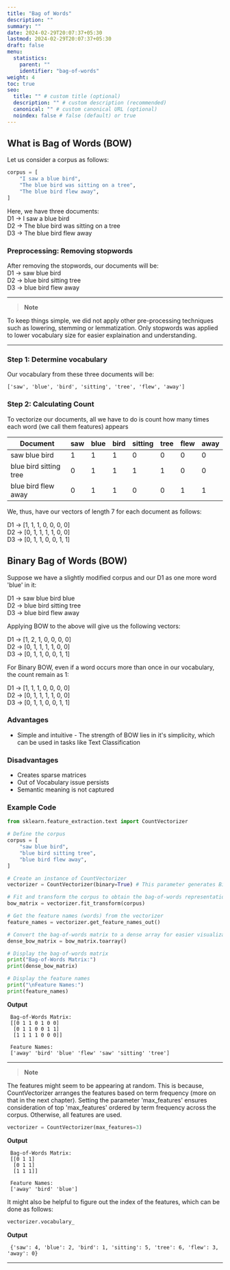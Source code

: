 ```yaml
---
title: "Bag of Words"
description: ""
summary: ""
date: 2024-02-29T20:07:37+05:30
lastmod: 2024-02-29T20:07:37+05:30
draft: false
menu:
  statistics:
    parent: ""
    identifier: "bag-of-words"
weight: 4
toc: true
seo:
  title: "" # custom title (optional)
  description: "" # custom description (recommended)
  canonical: "" # custom canonical URL (optional)
  noindex: false # false (default) or true
---
```


## What is Bag of Words (BOW)

Let us consider a corpus as follows:

```python
corpus = [
    "I saw a blue bird",
    "The blue bird was sitting on a tree",
    "The blue bird flew away",
]
```
Here, we have three documents:  
D1 -> I saw a blue bird  
D2 -> The blue bird was sitting on a tree  
D3 -> The blue bird flew away

### Preprocessing: Removing stopwords

After removing the stopwords, our documents will be:  
D1 -> saw blue bird  
D2 -> blue bird sitting tree  
D3 -> blue bird flew away

---
> **Note**

To keep things simple, we did not apply other pre-processing techniques such as lowering, stemming or lemmatization. Only stopwords was applied to lower vocabulary size for easier explaination and understanding.

---

### Step 1: Determine vocabulary

Our vocabulary from these three documents will be:

```
['saw', 'blue', 'bird', 'sitting', 'tree', 'flew', 'away']
```

### Step 2: Calculating Count

To vectorize our documents, all we have to do is count how many times each word (we call them features) appears

|          Document        |  saw  | blue | bird | sitting | tree | flew | away |
| ------------------------ | ----- | ---- | ---- | ------- | ---- | ---- | ---- |
|  saw blue bird           |   1   |   1  |   1  |    0    |   0  |   0  |   0  |
|  blue bird sitting tree  |   0   |   1  |   1  |    1    |   1  |   0  |   0  |
|  blue bird flew away     |   0   |   1  |   1  |    0    |   0  |   1  |   1  |

We, thus, have our vectors of length 7 for each document as follows:

D1 -> [1, 1, 1, 0, 0, 0, 0]  
D2 -> [0, 1, 1, 1, 1, 0, 0]  
D3 -> [0, 1, 1, 0, 0, 1, 1]  

## Binary Bag of Words (BOW)

Suppose we have a slightly modified corpus and our D1 as one more word 'blue' in it:

D1 -> saw blue bird blue    
D2 -> blue bird sitting tree    
D3 -> blue bird flew away

Applying BOW to the above will give us the following vectors:

D1 -> [1, 2, 1, 0, 0, 0, 0]  
D2 -> [0, 1, 1, 1, 1, 0, 0]  
D3 -> [0, 1, 1, 0, 0, 1, 1]  

For Binary BOW, even if a word occurs more than once in our vocabulary, the count remain as 1:

D1 -> [1, 1, 1, 0, 0, 0, 0]  
D2 -> [0, 1, 1, 1, 1, 0, 0]  
D3 -> [0, 1, 1, 0, 0, 1, 1]

### Advantages

* Simple and intuitive - The strength of BOW lies in it's simplicity, which can be used in tasks like Text Classification

### Disadvantages

* Creates sparse matrices
* Out of Vocabulary issue persists
* Semantic meaning is not captured


### Example Code

```python
from sklearn.feature_extraction.text import CountVectorizer

# Define the corpus
corpus = [
    "saw blue bird",
    "blue bird sitting tree",
    "blue bird flew away",
]

# Create an instance of CountVectorizer
vectorizer = CountVectorizer(binary=True) # This parameter generates Binary BOW, default is False

# Fit and transform the corpus to obtain the bag-of-words representation
bow_matrix = vectorizer.fit_transform(corpus)

# Get the feature names (words) from the vectorizer
feature_names = vectorizer.get_feature_names_out()

# Convert the bag-of-words matrix to a dense array for easier visualization
dense_bow_matrix = bow_matrix.toarray()

# Display the bag-of-words matrix
print("Bag-of-Words Matrix:")
print(dense_bow_matrix)

# Display the feature names
print("\nFeature Names:")
print(feature_names)
```

**Output**

```
 Bag-of-Words Matrix:
 [[0 1 1 0 1 0 0]
  [0 1 1 0 0 1 1]
  [1 1 1 1 0 0 0]]

 Feature Names:
 ['away' 'bird' 'blue' 'flew' 'saw' 'sitting' 'tree']
```

---
> **Note**

The features might seem to be appearing at random. This is because, CountVectorizer arranges the features based on term frequency (more on that in the next chapter). Setting the parameter 'max_features' ensures consideration of top 'max_features' ordered by term frequency across the corpus. Otherwise, all features are used.

```python
vectorizer = CountVectorizer(max_features=3)
```

**Output**
```
 Bag-of-Words Matrix:
 [[0 1 1]
  [0 1 1]
  [1 1 1]]

 Feature Names:
 ['away' 'bird' 'blue']
```
It might also be helpful to figure out the index of the features, which can be done as follows:

```python
vectorizer.vocabulary_
```

**Output**
```
 {'saw': 4, 'blue': 2, 'bird': 1, 'sitting': 5, 'tree': 6, 'flew': 3, 'away': 0}
```

---